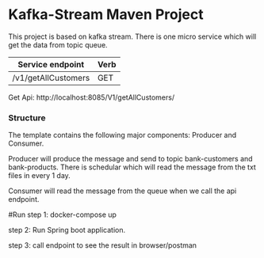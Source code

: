 # Kafka-Stream Maven Project
This project is based on kafka stream. There is one micro service which will get the data from topic queue. 


| Service endpoint                               | Verb    |                               
| -----------------------------------------------| ------- |
/v1/getAllCustomers                               |  GET    |    

 

Get Api: 
http://localhost:8085/V1/getAllCustomers/


### Structure

The template contains the following major components: Producer and Consumer.

Producer will produce the message and send to topic bank-customers and bank-products. There is schedular which will
read the message from the txt files in every 1 day. 

Consumer will read the message from the queue when we call the api endpoint.

#Run
step 1:
docker-compose up

step 2:
Run Spring boot application.

step 3:
call endpoint to see the result in browser/postman

